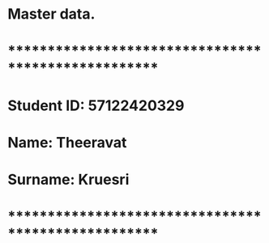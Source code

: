 <!--# my-first-repo-sec02-theeravat-->
<!--my-first-repo-sec02-theeravat created by GitHub Classroom-->


# Master data.
# ***************************************************

# Student ID: 57122420329
# Name: Theeravat
# Surname: Kruesri

# ***************************************************
